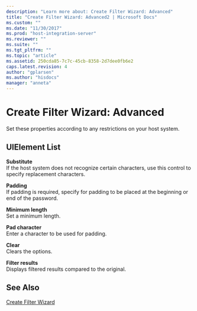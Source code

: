 ```yaml
---
description: "Learn more about: Create Filter Wizard: Advanced"
title: "Create Filter Wizard: Advanced2 | Microsoft Docs"
ms.custom: ""
ms.date: "11/30/2017"
ms.prod: "host-integration-server"
ms.reviewer: ""
ms.suite: ""
ms.tgt_pltfrm: ""
ms.topic: "article"
ms.assetid: 250cda85-7c7c-45cb-8358-2d7dee0fb6e2
caps.latest.revision: 4
author: "gplarsen"
ms.author: "hisdocs"
manager: "anneta"
---
```

# Create Filter Wizard: Advanced
Set these properties according to any restrictions on your host system.  
  
## UIElement List  
 **Substitute**  
 If the host system does not recognize certain characters, use this control to specify replacement characters.  
  
 **Padding**  
 If padding is required, specify for padding to be placed at the beginning or end of the password.  
  
 **Minimum length**  
 Set a minimum length.  
  
 **Pad character**  
 Enter a character to be used for padding.  
  
 **Clear**  
 Clears the options.  
  
 **Filter results**  
 Displays filtered results compared to the original.  
  
## See Also  
 [Create Filter Wizard](../core/create-filter-wizard2.md)
